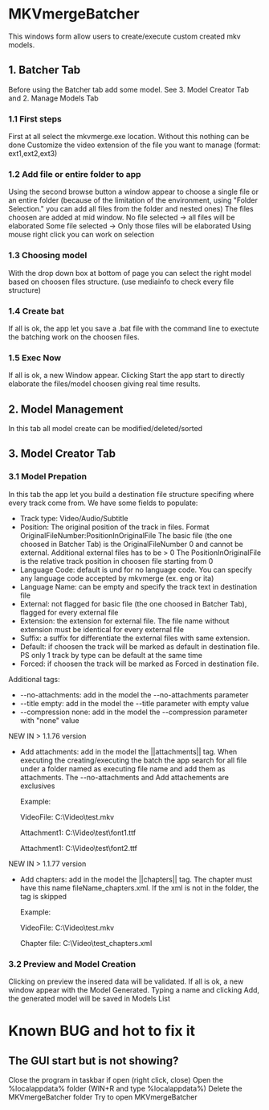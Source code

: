 # MKVmergeBatcher

This windows form allow users to create/execute custom created mkv models.

## 1. Batcher Tab

Before using the Batcher tab add some model. See 3. Model Creator Tab and 2. Manage Models Tab

### 1.1 First steps
First at all select the mkvmerge.exe location. Without this nothing can be done
Customize the video extension of the file you want to manage (format: ext1,ext2,ext3)

### 1.2 Add file or entire folder to app
Using the second browse button a window appear to choose a single file or an entire folder (because of the limitation of the environment, using "Folder Selection." you can add all files from the folder and nested ones)
The files choosen are added at mid window. 
No file selected -> all files will be elaborated
Some file selected -> Only those files will be elaborated
Using mouse right click you can work on selection

### 1.3 Choosing model
With the drop down box at bottom of page you can select the right model based on choosen files structure. (use mediainfo to check every file structure)

### 1.4 Create bat
If all is ok, the app let you save a .bat file with the command line to exectute the batching work on the choosen files.

### 1.5 Exec Now
If all is ok, a new Window appear. Clicking Start the app start to directly elaborate the files/model choosen giving real time results.

## 2. Model Management

In this tab all model create can be modified/deleted/sorted

## 3. Model Creator Tab

### 3.1 Model Prepation
In this tab the app let you build a destination file structure specifing where every track come from.
We have some fields to populate:
- Track type: Video/Audio/Subtitle
- Position: The original position of the track in files. Format OriginalFileNumber:PositionInOriginalFile
The basic file (the one choosed in Batcher Tab) is the OriginalFileNumber 0 and cannot be external. Additional external files has to be > 0
The PositionInOriginalFile is the relative track position in choosen file starting from 0
- Language Code: default is und for no language code. You can specify any language code accepted by mkvmerge (ex. eng or ita)
- Language Name: can be empty and specify the track text in destination file
- External: not flagged for basic file (the one choosed in Batcher Tab), flagged for every external file
- Extension: the extension for external file. The file name without extension must be identical for every external file
- Suffix: a suffix for differentiate the external files with same extension.
- Default: if choosen the track will be marked as default in destination file.
PS only 1 track by type can be default at the same time
- Forced: if choosen the track will be marked as Forced in destination file.

Additional tags:
- --no-attachments: add in the model the --no-attachments parameter
- --title empty: add in the model the --title parameter with empty value
- --compression none: add in the model the --compression parameter with "none" value

NEW IN > 1.1.76 version
- Add attachments: add in the model the ||attachments|| tag. When executing the creating/executing the batch the app search for all file 
  under a folder named as executing file name and add them as attachments. The --no-attachments and Add attachements are exclusives
  
  Example:
  
  VideoFile: C:\Video\test.mkv
  
  Attachment1: C:\Video\test\font1.ttf
  
  Attachment1: C:\Video\test\font2.ttf

NEW IN > 1.1.77 version
- Add chapters: add in the model the ||chapters|| tag. The chapter must have this name fileName_chapters.xml. If the xml is not in the 
  folder, the tag is skipped
  
  Example:
  
  VideoFile: C:\Video\test.mkv
  
  Chapter file: C:\Video\test_chapters.xml

### 3.2 Preview and Model Creation
Clicking on preview the insered data will be validated.
If all is ok, a new window appear with the Model Generated. Typing a name and clicking Add, the generated model will be saved in Models List

# Known BUG and hot to fix it

## The GUI start but is not showing?

Close the program in taskbar if open (right click, close)
Open the %localappdata% folder (WIN+R and type %localappdata%) 
Delete the MKVmergeBatcher folder
Try to open MKVmergeBatcher
